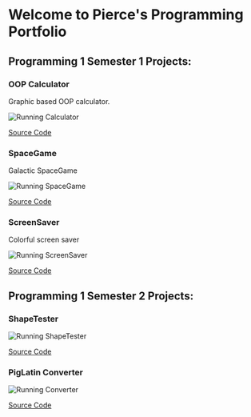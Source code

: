  # Welcome to Pierce's Programming Portfolio

 ## Programming 1 Semester 1 Projects:
 
 ### OOP Calculator
 Graphic based OOP calculator.
 
 ![Running Calculator](https://github.com/PierceASkyGle13/PierceASkyGle13/blob/main/images/calc.png?raw=true)
 
 [Source Code](https://github.com/PierceASkyGle13/PierceASkyGle13/tree/gh-pages/src/calc)
 
 ### SpaceGame
 Galactic SpaceGame
 
 ![Running SpaceGame](https://github.com/PierceASkyGle13/PierceASkyGle13/blob/gh-pages/images/Space.png?raw=true)
 
 [Source Code](https://github.com/PierceASkyGle13/PierceASkyGle13/tree/gh-pages/src/spacegame)
 
 ### ScreenSaver
 Colorful screen saver
 
 ![Running ScreenSaver](https://github.com/PierceASkyGle13/PierceASkyGle13/blob/gh-pages/images/ScreenSaver.png?raw=true)

 [Source Code](https://github.com/PierceASkyGle13/PierceASkyGle13/tree/gh-pages/src/screensaver)
 
 ## Programming 1 Semester 2 Projects:
 
### ShapeTester

![Running ShapeTester](https://github.com/PierceASkyGle13/PierceASkyGle13/blob/gh-pages/images/Box.png?raw=true)

[Source Code](https://github.com/PierceASkyGle13/PierceASkyGle13/tree/gh-pages/src/ShapeTester)

### PigLatin Converter

![Running Converter](https://github.com/PierceASkyGle13/PierceASkyGle13/blob/gh-pages/images/PigLatin.png?raw=true)

[Source Code](https://github.com/PierceASkyGle13/PierceASkyGle13/tree/gh-pages/src/PigLatin)
